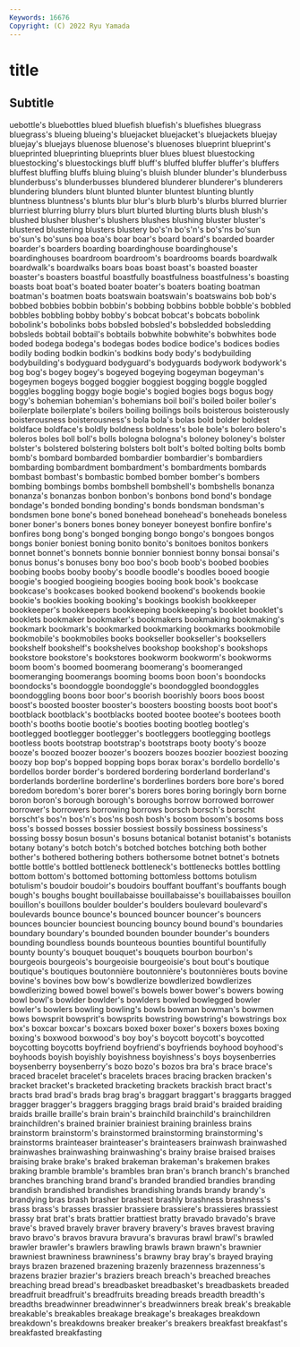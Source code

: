 ```yaml
---
Keywords: 16676
Copyright: (C) 2022 Ryu Yamada
---
```



# title

## Subtitle
uebottle's bluebottles
blued bluefish bluefish's bluefishes bluegrass bluegrass's blueing blueing's bluejacket bluejacket's
bluejackets bluejay bluejay's bluejays bluenose bluenose's bluenoses blueprint blueprint's blueprinted
blueprinting blueprints bluer blues bluest bluestocking bluestocking's bluestockings bluff bluff's
bluffed bluffer bluffer's bluffers bluffest bluffing bluffs bluing bluing's bluish
blunder blunder's blunderbuss blunderbuss's blunderbusses blundered blunderer blunderer's blunderers blundering
blunders blunt blunted blunter bluntest blunting bluntly bluntness bluntness's blunts
blur blur's blurb blurb's blurbs blurred blurrier blurriest blurring blurry
blurs blurt blurted blurting blurts blush blush's blushed blusher blusher's
blushers blushes blushing bluster bluster's blustered blustering blusters blustery bo's'n
bo's'n's bo's'ns bo'sun bo'sun's bo'suns boa boa's boar boar's board
board's boarded boarder boarder's boarders boarding boardinghouse boardinghouse's boardinghouses boardroom
boardroom's boardrooms boards boardwalk boardwalk's boardwalks boars boas boast boast's
boasted boaster boaster's boasters boastful boastfully boastfulness boastfulness's boasting boasts
boat boat's boated boater boater's boaters boating boatman boatman's boatmen
boats boatswain boatswain's boatswains bob bob's bobbed bobbies bobbin bobbin's
bobbing bobbins bobble bobble's bobbled bobbles bobbling bobby bobby's bobcat
bobcat's bobcats bobolink bobolink's bobolinks bobs bobsled bobsled's bobsledded bobsledding
bobsleds bobtail bobtail's bobtails bobwhite bobwhite's bobwhites bode boded bodega
bodega's bodegas bodes bodice bodice's bodices bodies bodily boding bodkin
bodkin's bodkins body body's bodybuilding bodybuilding's bodyguard bodyguard's bodyguards bodywork
bodywork's bog bog's bogey bogey's bogeyed bogeying bogeyman bogeyman's bogeymen
bogeys bogged boggier boggiest bogging boggle boggled boggles boggling boggy
bogie bogie's bogied bogies bogs bogus bogy bogy's bohemian bohemian's
bohemians boil boil's boiled boiler boiler's boilerplate boilerplate's boilers boiling
boilings boils boisterous boisterously boisterousness boisterousness's bola bola's bolas bold
bolder boldest boldface boldface's boldly boldness boldness's bole bole's bolero
bolero's boleros boles boll boll's bolls bologna bologna's boloney boloney's
bolster bolster's bolstered bolstering bolsters bolt bolt's bolted bolting bolts
bomb bomb's bombard bombarded bombardier bombardier's bombardiers bombarding bombardment bombardment's
bombardments bombards bombast bombast's bombastic bombed bomber bomber's bombers bombing
bombings bombs bombshell bombshell's bombshells bonanza bonanza's bonanzas bonbon bonbon's
bonbons bond bond's bondage bondage's bonded bonding bonding's bonds bondsman
bondsman's bondsmen bone bone's boned bonehead bonehead's boneheads boneless boner
boner's boners bones boney boneyer boneyest bonfire bonfire's bonfires bong
bong's bonged bonging bongo bongo's bongoes bongos bongs bonier boniest
boning bonito bonito's bonitoes bonitos bonkers bonnet bonnet's bonnets bonnie
bonnier bonniest bonny bonsai bonsai's bonus bonus's bonuses bony boo
boo's boob boob's boobed boobies boobing boobs booby booby's boodle
boodle's boodles booed boogie boogie's boogied boogieing boogies booing book
book's bookcase bookcase's bookcases booked bookend bookend's bookends bookie bookie's
bookies booking booking's bookings bookish bookkeeper bookkeeper's bookkeepers bookkeeping bookkeeping's
booklet booklet's booklets bookmaker bookmaker's bookmakers bookmaking bookmaking's bookmark bookmark's
bookmarked bookmarking bookmarks bookmobile bookmobile's bookmobiles books bookseller bookseller's booksellers
bookshelf bookshelf's bookshelves bookshop bookshop's bookshops bookstore bookstore's bookstores bookworm
bookworm's bookworms boom boom's boomed boomerang boomerang's boomeranged boomeranging boomerangs
booming booms boon boon's boondocks boondocks's boondoggle boondoggle's boondoggled boondoggles
boondoggling boons boor boor's boorish boorishly boors boos boost boost's
boosted booster booster's boosters boosting boosts boot boot's bootblack bootblack's
bootblacks booted bootee bootee's bootees booth booth's booths bootie bootie's
booties booting bootleg bootleg's bootlegged bootlegger bootlegger's bootleggers bootlegging bootlegs
bootless boots bootstrap bootstrap's bootstraps booty booty's booze booze's boozed
boozer boozer's boozers boozes boozier booziest boozing boozy bop bop's
bopped bopping bops borax borax's bordello bordello's bordellos border border's
bordered bordering borderland borderland's borderlands borderline borderline's borderlines borders bore
bore's bored boredom boredom's borer borer's borers bores boring boringly
born borne boron boron's borough borough's boroughs borrow borrowed borrower
borrower's borrowers borrowing borrows borsch borsch's borscht borscht's bos'n bos'n's
bos'ns bosh bosh's bosom bosom's bosoms boss boss's bossed bosses
bossier bossiest bossily bossiness bossiness's bossing bossy bosun bosun's bosuns
botanical botanist botanist's botanists botany botany's botch botch's botched botches
botching both bother bother's bothered bothering bothers bothersome botnet botnet's
botnets bottle bottle's bottled bottleneck bottleneck's bottlenecks bottles bottling bottom
bottom's bottomed bottoming bottomless bottoms botulism botulism's boudoir boudoir's boudoirs
bouffant bouffant's bouffants bough bough's boughs bought bouillabaisse bouillabaisse's bouillabaisses
bouillon bouillon's bouillons boulder boulder's boulders boulevard boulevard's boulevards bounce
bounce's bounced bouncer bouncer's bouncers bounces bouncier bounciest bouncing bouncy
bound bound's boundaries boundary boundary's bounded bounden bounder bounder's bounders
bounding boundless bounds bounteous bounties bountiful bountifully bounty bounty's bouquet
bouquet's bouquets bourbon bourbon's bourgeois bourgeois's bourgeoisie bourgeoisie's bout bout's
boutique boutique's boutiques boutonnière boutonnière's boutonnières bouts bovine bovine's bovines
bow bow's bowdlerize bowdlerized bowdlerizes bowdlerizing bowed bowel bowel's bowels
bower bower's bowers bowing bowl bowl's bowlder bowlder's bowlders bowled
bowlegged bowler bowler's bowlers bowling bowling's bowls bowman bowman's bowmen
bows bowsprit bowsprit's bowsprits bowstring bowstring's bowstrings box box's boxcar
boxcar's boxcars boxed boxer boxer's boxers boxes boxing boxing's boxwood
boxwood's boy boy's boycott boycott's boycotted boycotting boycotts boyfriend boyfriend's
boyfriends boyhood boyhood's boyhoods boyish boyishly boyishness boyishness's boys boysenberries
boysenberry boysenberry's bozo bozo's bozos bra bra's brace brace's braced
bracelet bracelet's bracelets braces bracing bracken bracken's bracket bracket's bracketed
bracketing brackets brackish bract bract's bracts brad brad's brads brag
brag's braggart braggart's braggarts bragged bragger bragger's braggers bragging brags
braid braid's braided braiding braids braille braille's brain brain's brainchild
brainchild's brainchildren brainchildren's brained brainier brainiest braining brainless brains brainstorm
brainstorm's brainstormed brainstorming brainstorming's brainstorms brainteaser brainteaser's brainteasers brainwash brainwashed
brainwashes brainwashing brainwashing's brainy braise braised braises braising brake brake's
braked brakeman brakeman's brakemen brakes braking bramble bramble's brambles bran
bran's branch branch's branched branches branching brand brand's branded brandied
brandies branding brandish brandished brandishes brandishing brands brandy brandy's brandying
bras brash brasher brashest brashly brashness brashness's brass brass's brasses
brassier brassiere brassiere's brassieres brassiest brassy brat brat's brats brattier
brattiest bratty bravado bravado's brave brave's braved bravely braver bravery
bravery's braves bravest braving bravo bravo's bravos bravura bravura's bravuras
brawl brawl's brawled brawler brawler's brawlers brawling brawls brawn brawn's
brawnier brawniest brawniness brawniness's brawny bray bray's brayed braying brays
brazen brazened brazening brazenly brazenness brazenness's brazens brazier brazier's braziers
breach breach's breached breaches breaching bread bread's breadbasket breadbasket's breadbaskets
breaded breadfruit breadfruit's breadfruits breading breads breadth breadth's breadths breadwinner
breadwinner's breadwinners break break's breakable breakable's breakables breakage breakage's breakages
breakdown breakdown's breakdowns breaker breaker's breakers breakfast breakfast's breakfasted breakfasting
